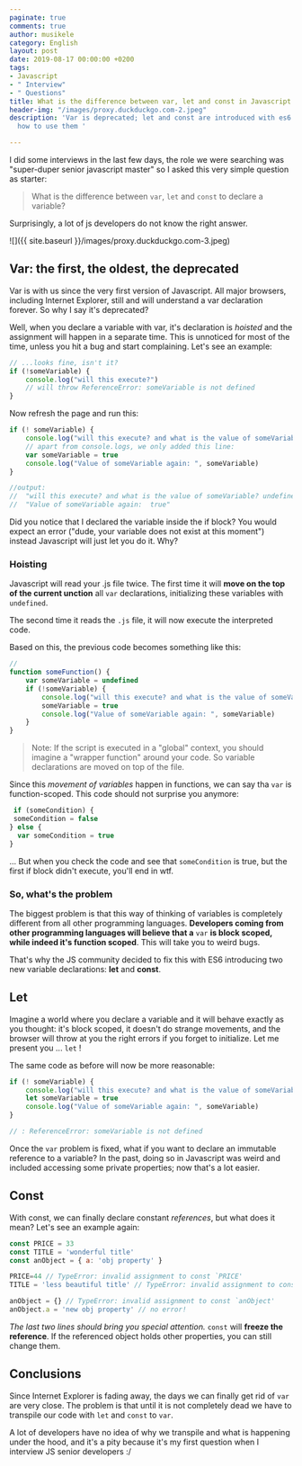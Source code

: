 ```yaml
---
paginate: true
comments: true
author: musikele
category: English
layout: post
date: 2019-08-17 00:00:00 +0200
tags:
- Javascript
- " Interview"
- " Questions"
title: What is the difference between var, let and const in Javascript
header-img: "/images/proxy.duckduckgo.com-2.jpeg"
description: 'Var is deprecated; let and const are introduced with es6. Let''s see
  how to use them '

---
```

I did some interviews in the last few days, the role we were searching was "super-duper senior javascript master" so I asked this very simple question as starter:

> What is the difference between `var`, `let` and `const` to declare a variable?

Surprisingly, a lot of js developers do not know the right answer.

![]({{ site.baseurl }}/images/proxy.duckduckgo.com-3.jpeg)

## Var: the first, the oldest, the deprecated

Var is with us since the very first version of Javascript. All major browsers, including Internet Explorer, still and will understand a var declaration forever. So why I say it's deprecated?

Well, when you declare a variable with var, it's declaration is _hoisted_ and the assignment will happen in a separate time. This is unnoticed for most of the time, unless you hit a bug and start complaining. Let's see an example:

```javascript
// ...looks fine, isn't it?
if (!someVariable) {
    console.log("will this execute?") 
    // will throw ReferenceError: someVariable is not defined
}
```

Now refresh the page and run this:

```javascript 
if (! someVariable) {
    console.log("will this execute? and what is the value of someVariable?", someVariable) 
    // apart from console.logs, we only added this line: 
    var someVariable = true 
    console.log("Value of someVariable again: ", someVariable)    
}

//output:
//  "will this execute? and what is the value of someVariable? undefined"
//  "Value of someVariable again:  true"
```

Did you notice that I declared the variable inside the if block? You would expect an error ("dude, your variable does not exist at this moment") instead Javascript will just let you do it. Why?

### Hoisting

Javascript will read your .js file twice. The first time it will **move on the top of the current unction** all `var` declarations, initializing these variables with `undefined`.

The second time it reads the `.js` file, it will now execute the interpreted code.

Based on this, the previous code becomes something like this:

```javascript 
// 
function someFunction() {
  	var someVariable = undefined
  	if (!someVariable) {
		console.log("will this execute? and what is the value of someVariable?", someVariable) 
    	someVariable = true
      	console.log("Value of someVariable again: ", someVariable)    
  	}
}
```

> Note: If the script is executed in a "global" context, you should imagine a "wrapper function" around your code. So variable declarations are moved on top of the file.

Since this _movement of variables_ happen in functions, we can say tha `var` is function-scoped. This code should not surprise you anymore:

```javascript
 if (someCondition) {
 someCondition = false
} else {
  var someCondition = true
}
```

... But when you check the code and see that `someCondition` is true, but the first if block didn't execute,  you'll end in wtf. 

### So, what's the problem

The biggest problem is that this way of thinking of variables is completely different from all other programming languages. **Developers coming from other programming languages will believe that a** `var` **is block scoped, while indeed it's function scoped**. This will take you to weird bugs.

That's why the JS community decided to fix this with ES6 introducing two new variable declarations: **let** and **const**.

## Let

Imagine a world where you declare a variable and it will behave exactly as you thought: it's block scoped, it doesn't do strange movements, and the browser will throw at you the right errors if you forget to initialize. Let me present you ... `let` !

The same code as before will now be more reasonable:

```javascript  
if (! someVariable) {
    console.log("will this execute? and what is the value of someVariable?", someVariable) 
    let someVariable = true
    console.log("Value of someVariable again: ", someVariable)    
}

// : ReferenceError: someVariable is not defined
```

Once the `var` problem is fixed, what if you want to declare an immutable reference to a variable? In the past, doing so in Javascript was weird and included accessing some private properties; now that's a lot easier.

## Const

With const, we can finally declare constant _references_, but what does it mean? Let's see an example again:

```javascript 
const PRICE = 33
const TITLE = 'wonderful title'
const anObject = { a: 'obj property' } 

PRICE=44 // TypeError: invalid assignment to const `PRICE'
TITLE = 'less beautiful title' // TypeError: invalid assignment to const `TITLE'

anObject = {} // TypeError: invalid assignment to const `anObject'
anObject.a = 'new obj property' // no error! 
```

_The last two lines should bring you special attention._ `const` will **freeze the reference**. If the referenced object holds other properties, you can still change them.

## Conclusions

Since Internet Explorer is fading away, the days we can finally get rid of `var` are very close. The problem is that until it is not completely dead we have to transpile our code with `let` and `const` to `var`.

A lot of developers have no idea of why we transpile and what is happening under the hood, and it's a pity because it's my first question when I interview JS senior developers :/